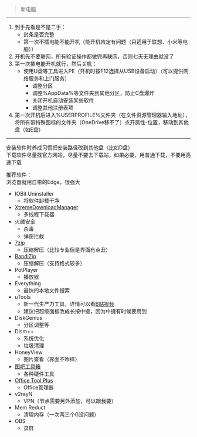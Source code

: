 > 新电脑
----
1. 到手先看是不是二手：
    - 封条是否完整
    - 第一次不插电能不能开机（能开机肯定有问题（只适用于联想、小米等电脑））
2. 开机先不要联网，所有验证操作都做完再联网，否则七天无理由就没了
3. 第一次插电能开机就行，然后关机：
    - 使用U盘等工具进入PE（开机时按F12选择从USB设备启动）（可以提供网络服务和上门服务）
        - 调整分区
        - 调整%AppData%等文件夹到其他分区，防止C盘爆炸
        - 关闭开机自动安装某些软件
        - 调整其他注册表项
4. 第一次开机后进入%USERPROFILE%文件夹（在文件资源管理器输入地址），将所有带特殊图标的文件夹（OneDrive移不了）点开属性-位置，移动到其他盘（如E盘）
----
安装软件时养成习惯把安装路径改到其他盘（比如D盘）  
下载软件尽量找官方网站，尽量不要去下载站，如果必要，用普通下载，不要用高速下载  

推荐软件：  
浏览器就用自带的Edge，很强大
- IOBit Uninstaller
    - 将软件卸载干净
- [XtremeDownloadManager](https://xtremedownloadmanager.com/#downloads)
    - 多线程下载器
- 火绒安全
    - 杀毒
    - 弹窗拦截
- [7zip](https://sparanoid.com/lab/7z/)
    - 压缩解压（比较专业但是界面有点丑）
- [BandiZip](https://www.bandisoft.com/bandizip/)
    - 压缩解压（支持格式较多）
- PotPlayer
    - 播放器
- Everything
    - 最快的本地文件搜索
- uTools
    - 新一代生产力工具，详情可以看[B站视频](https://www.bilibili.com/video/BV1eg411M7TZ)
    - 建议把超级面板改成长按中键，因为中键有时候要用到
- DiskGenius
    - 分区调整等
- Dism++
    - 系统优化
    - 垃圾清理
- HoneyView
    - 图片查看（界面不咋样）
- [图吧工具箱](http://www.tbtool.cn/)
    - 各种硬件工具
- [Office Tool Plus](http://www.lond.cn/down/otp.htm)
    - Office管理器
- v2rayN
    - VPN（节点需要另外添加，可以跟我要）
- Mem Reduct
    - 清理内存（一次两三个G没问题）
- OBS
    - 录屏